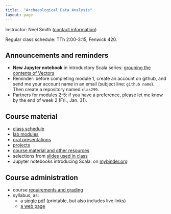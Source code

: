 ```yaml
---
title:  "Archaeological Data Analysis"
layout: page
---
```



Instructor: Neel Smith ([contact information](http://neelsmith.info/holycross/contact/))

Regular class schedule:  TTh 2:00-3:15, Fenwick 420.


## Announcements and reminders


- **New Jupyter notebook** in introductory Scala series:  [grouping the contents of Vectors](https://mybinder.org/v2/gh/neelsmith/scala-intro-ipynb/master?filepath=nbs%2Fgroupby.ipynb)
- Reminder:  before completing module 1, create an account on github, and send me your account name in an email  (subject line: `github name`).  Then create a repository named `clas299`.
- Partners for modules 2-5:  if you have a preference, please let me know by the end of week 2 (Fri., Jan. 31).

## Course material

- [class schedule](schedule/)
- [lab modules](labs/)
- [oral presentations](presentations/)
- [projects](projects/)
- [course material and other resources](resources/)
- selections from [slides used in class](slides/)
- Jupyter notebooks introducing Scala:  on [mybinder.org](https://mybinder.org/v2/gh/neelsmith/scala-intro-ipynb/master)



## Course administration

- course [requirements and grading](syllabus/2_requirements/)
- syllabus, as:
    - a [single pdf](syllabus/syllabus.pdf) (printable, but also includes live links)
    - [a web page](syllabus/)
